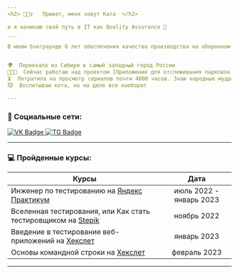 ```yaml
---
<h2> 🙋🏼‍♀️   Привет, меня зовут Ката  </h2>

и я начинаю свой путь в IT как Quality Assurance 🐣 
___

В моем бэкграунде 6 лет обеспечения качества производства на оборонном предприятии Роскосмоса 🚀, но теперь настало время обеспечить качество в IT 🦸🏼‍♀️


🌍  Переехала из Сибири в самый западный город России  
👩🏼‍💻  Сейчас работаю над проектом [Приложение для отслеживания парковок Parkonaft](http://github.com/car-parking-tracking)  
⏳  Потратила на просмотр сериалов почти 4000 часов. Знаю народные мудрости и приметы на все случаи жизни  
😼  Воспитываю кота, но на деле все наоборот  

---
```


<h3>👥 Социальные сети:</h3>

<div id="badges">
    <a href="https://vk.com/id348173105" target="_blank">
      <img src="https://img.icons8.com/?size=38&id=114452&format=png" alt="VK Badge"/>
    </a>
    <a href="https://t.me/katesibi" target="_blank">
      <img src="https://img.icons8.com/?size=38&id=63306&format=png" alt="TG Badge"/>
    </a>
  </div>

---

### 💻 Пройденные курсы:

| Курсы                                                           | Дата              |
| ----------------------------------------------------------------| :---------------: |
| Инженер по тестированию на [Яндекс Практикум](https://practicum.yandex.ru/profile/qa-engineer/)          | июль 2022 - январь 2023 |
| Вселенная тестирования, или Как стать тестировщиком на [Stepik](https://stepik.org/course/118842/info)   | ноябрь 2022             |  
|Введение в тестирование веб-приложений на [Хекслет](https://ru.hexlet.io/courses/web-testing-basics)      | январь 2023             | 
|Основы командной строки на [Хекслет](https://ru.hexlet.io/courses/cli-basics)                             | февраль 2023            |

--- 
